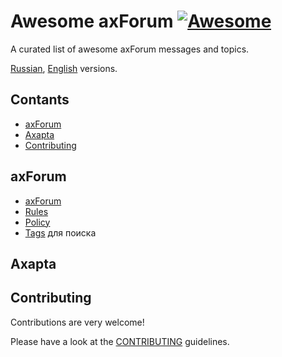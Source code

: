 # Awesome axForum [![Awesome](https://awesome.re/badge.svg)](https://awesome.re)

[project]:https://github.com/mazzy-ax/awesome-axforum
[license]:https://github.com/mazzy-ax/awesome-axforum/blob/master/LICENSE

A curated list of awesome axForum messages and topics.

[Russian](README.md), [English](README.en-us.md) versions.

## Contants

- [axForum](#axForum)
- [Axapta](#Axapta)
- [Contributing](#Contributing)

## axForum

- [axForum](https://axforum.info/)
- [Rules](http://axforum.info/forums/showthread.php?t=2377)
- [Policy](https://axforum.info/forums/showthread.php?t=267)
- [Tags](https://axforum.info/forums/tags.php) для поиска

## Axapta

## Contributing

Contributions are very welcome!

Please have a look at the [CONTRIBUTING](https://github.com/axforum/awesome-axforum/blob/master/CONTRIBUTING.md) guidelines.